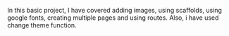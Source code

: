 In this basic project,
I have covered adding images, using scaffolds, using google fonts, creating multiple pages and using routes.
Also, i have used change theme function.

